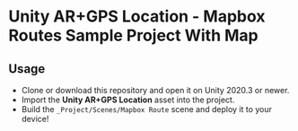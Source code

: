 # Unity AR+GPS Location - Mapbox Routes Sample Project With Map

## Usage

* Clone or download this repository and open it on Unity 2020.3 or newer.
* Import the **Unity AR+GPS Location** asset into the project.
* Build the `_Project/Scenes/Mapbox Route` scene and deploy it to your device!


